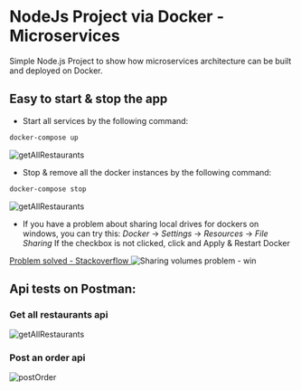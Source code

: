 # NodeJs Project via Docker - Microservices 

Simple Node.js Project to show how microservices architecture can be built and deployed on Docker.

## Easy to start & stop the app

- Start all services by the following command:
```bash
docker-compose up
```

![getAllRestaurants](https://github.com/ramazansakin/NodeJs-App-Microservices/blob/master/SS/Capture-4.PNG)

- Stop & remove all the docker instances by the following command:

```bash
docker-compose stop
```

![getAllRestaurants](https://github.com/ramazansakin/NodeJs-App-Microservices/blob/master/SS/Capture-5.PNG)


- If you have a problem about sharing local drives for dockers on windows, you can try this:
*Docker* -> *Settings* -> *Resources* -> *File Sharing* 
If the checkbox is not clicked, click and Apply & Restart Docker

[Problem solved - Stackoverflow ](https://stackoverflow.com/questions/44099509/error-while-sharing-local-drivevolume-with-docker-for-windows)
![Sharing volumes problem - win](https://github.com/ramazansakin/NodeJs-App-Microservices/blob/master/SS/Capture-1.PNG)


## Api tests on Postman:
### Get all restaurants api

![getAllRestaurants](https://github.com/ramazansakin/NodeJs-App-Microservices/blob/master/SS/Capture-2.PNG)

### Post an order api

![postOrder](https://github.com/ramazansakin/NodeJs-App-Microservices/blob/master/SS/Capture-3.PNG)

